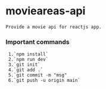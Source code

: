 # movieareas-api

    Provide a movie api for reactjs app.

 ### Important commands
   
     1.`npm install`
     2.`npm run dev`
     3.`git init`
     4.`git add .`
     5.`git commit -m "msg"
     6.`git push -u origin main`

 